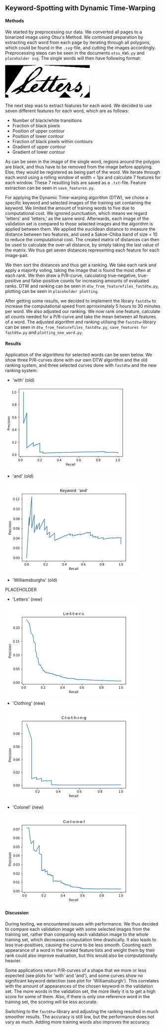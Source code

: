 ## Keyword-Spotting with Dynamic Time-Warping

#### Methods
We started by preprocessing our data. We converted all pages to a binarized image using Otsu's Method. 
We continued preparation by extracting each word from each page by iterating through all polygons, which could be found in the `.svg`-file, 
and cutting the images accordingly. Preprocessing steps can be seen in the documents `otsu_KWS.py` and `placeholder svg`. 
The single words will then have following format: 

![](../304_word2.png)

The next step was to extract features for each word. We decided to use seven different features for each word, which are as follows:
* Number of black/white transitions
* Fraction of black pixels
* Position of upper contour
* Position of lower contour
* Fraction of black pixels within contours
* Gradient of upper contour
* Gradient of lower contour

As can be seen in the image of the single word, regions around the polygon are black, and thus have to be removed from the image 
before applying. Else, they would be registered as being part of the word.
We iterate through each word using a rolling window of width = 1px and calculate 7 features for each window.
These 7 resulting lists are saved as a `.txt`-file. Feature extraction can be seen in `save_features.py`.

For applying the Dynamic Time-warping algorithm (DTW), we chose a specific keyword and selected images of the
training set containing the keyword. We limited the amount of training words to five due to computational cost.
We ignored punctuation, which means we regard 'letters' and 'letters,' as the same word.
Afterwards, each image of the validation set is compared to those selected images and the algorithm is applied between them. 
We applied the euclidean distance to measure the distance between two features, and used a Sakoe-Chiba band of size = 10 to reduce
the computational cost. The created matrix of distances can then be used to calculate the over-all distance, by simply taking the last
value of the matrix. We thus get seven distances representing each feature for each image-pair.

We then sort the distances and thus get a ranking. We take each rank and apply a majority voting, taking the image that is found the most often at each rank. We then draw a P/R-curve, calculating true-negative, true-positive and false-positive counts for
increasing amounts of evaluated ranks. DTW and ranking can be seen in `dtw_from_featurefiles_fastdtw.py`, plotting can be seen in `placeholder plotting`.

After getting some results, we decided to implement the library `fastdtw` to increase the computational speed from aprroximately
5 hours to 30 minutes per word. We also adjusted our ranking. We now rank one feature, calculate all counts needed for a P/R-curve 
and take the mean between all features of a word. The adjusted algorithm and ranking utilising the `fastdtw`-library can be seen in 
`dtw_from_featurefiles_fastdtw.py`, `save_features for fastdtw.py` and `plotting_one_word.py`.


#### Results
Application of the algorithms for selected words can be seen below. We show three P/R-curves done with our own DTW algorithm and the
old ranking system, and three selected curves done with `fastdtw` and the new ranking system:
* 'with' (old)

![](pictures/with_pr_curve.jpeg)

* 'and' (old)

![](pictures/and_pr_curve.jpeg)

* 'Williamsburghs' (old)

PLACEHOLDER

* 'Letters' (new)

![](pictures/L-e-t-t-e-r-s.png)

* 'Clothing' (new)

![](pictures/C-l-o-t-h-i-n-g.png)

* 'Colonel' (new)

![](pictures/C-o-l-o-n-e-l.png)



#### Discussion
During testing, we encountered issues with performance. We thus decided to compare each validation image with some selected images from
the training set, rather than comparing each validation image to the whole training set, which decreases computation time drastically.
It also leads to less true-positives, causing the curve to be less smooth. Counting each appearance of a word in the ranked feature lists
and weight them by their rank could also improve evaluation, but this would also be computationally heavier.

Some applications return P/R-curves of a shape that we more or less expected (see plots for 'with' and 'and'), and some curves show no 
significant keyword detection (see plot for 'Williamsburgh'). This correlates with the amount of appearances of the chosen keyword in 
the validation set. The more words in the validation set, the more likely it is to get a high score for some of them. Also, if there
is only one reference word in the training set, the scoring will be less accurate.

Switching to the `fastdtw`-library and adjusting the ranking resulted in much smoother results. The accuracy is still low, but the performance does not vary as much. Adding more training words also improves the accuracy.




